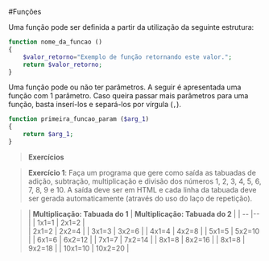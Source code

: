 #Funções

Uma função pode ser definida a partir da utilização da seguinte estrutura:

```php
function nome_da_funcao ()
{
    $valor_retorno="Exemplo de função retornando este valor.";
    return $valor_retorno;
}
```

Uma função pode ou não ter parâmetros. A seguir é apresentada uma  função com 1 parâmetro. Caso queira passar mais parâmetros para uma função, basta inserí-los e separá-los por vírgula (`,`).

```php
function primeira_funcao_param ($arg_1)
{
    return $arg_1;
}
```

>**Exercícios**

>**Exercício 1**: Faça um programa que gere como saída as tabuadas de adição, subtração, multiplicação e divisão dos números 1, 2, 3, 4, 5, 6, 7, 8, 9 e 10. A saída deve ser em HTML e cada linha da tabuada deve ser gerada automaticamente (através do uso do laço de repetição). 

>| **Multiplicação: Tabuada do 1** | **Multiplicação: Tabuada do 2** |
| --    |-- |
| 1x1=1  | 2x1=2 |               
| 2x1=2  | 2x2=4 |
| 3x1=3  | 3x2=6 |
| 4x1=4  | 4x2=8 |
| 5x1=5  | 5x2=10 |
| 6x1=6  | 6x2=12 |
| 7x1=7  | 7x2=14 |
| 8x1=8  | 8x2=16 |
| 8x1=8  | 9x2=18 |
| 10x1=10  | 10x2=20 |
